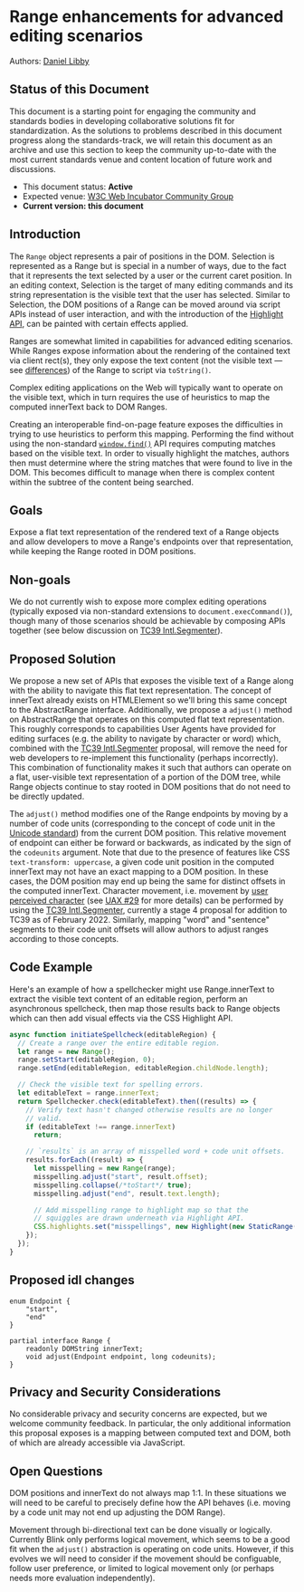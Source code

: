 # Range enhancements for advanced editing scenarios


Authors: [Daniel Libby](https://github.com/dlibby-)

## Status of this Document
This document is a starting point for engaging the community and standards bodies in developing collaborative solutions fit for standardization. As the solutions to problems described in this document progress along the standards-track, we will retain this document as an archive and use this section to keep the community up-to-date with the most current standards venue and content location of future work and discussions.
* This document status: <b>Active</b>
* Expected venue: [W3C Web Incubator Community Group](https://wicg.io/)
* <b>Current version: this document</b>
    
## Introduction

The `Range` object represents a pair of positions in the DOM. Selection is
represented as a Range but is special in a number of ways, due to the fact
that it represents the text selected by a user or the current caret position.
In an editing context, Selection is the target of many editing commands and
its string representation is the visible text that the user has selected.
Similar to Selection, the DOM positions of a Range can be moved around via
script APIs instead of user interaction, and with the introduction of the
[Highlight API](https://drafts.csswg.org/css-highlight-api-1/), can be
painted with certain effects applied.

Ranges are somewhat limited in capabilities for advanced editing scenarios.
While Ranges expose information about the rendering of the contained text via
client rect(s), they only expose the text content (not the visible text &mdash;
see [differences](https://developer.mozilla.org/docs/Web/API/Node/textContent#differences_from_innertext)) of the Range to script via `toString()`.

Complex editing applications on the Web will typically want to operate on
the visible text, which in turn requires the use of heuristics to map
the computed innerText back to DOM Ranges.

Creating an interoperable find-on-page feature exposes the difficulties in
trying to use heuristics to perform this mapping.
Performing the find without using the non-standard
[`window.find()`](https://developer.mozilla.org/docs/Web/API/Window/find)
API requires computing matches based on the visible text. In order to visually
highlight the matches, authors then must determine where the string matches that
were found to live in the DOM. This becomes difficult to manage when there is
complex content within the subtree of the content being searched.

## Goals

Expose a flat text representation of the rendered text of a Range objects and
allow developers to move a Range's endpoints over that representation, while
keeping the Range rooted in DOM positions.

## Non-goals

We do not currently wish to expose more complex editing operations (typically
exposed via non-standard extensions to `document.execCommand()`), though many of those
scenarios should be achievable by composing APIs together (see below discussion
on [TC39 Intl.Segmenter](https://tc39.es/proposal-intl-segmenter/)).

## Proposed Solution

We propose a new set of APIs that exposes the visible text of a Range along
with the ability to navigate this flat text representation. The concept of
innerText already exists on HTMLElement so we'll bring this same concept
to the AbstractRange interface. Additionally, we propose a `adjust()` method
on AbstractRange that operates on this computed flat text representation.
This roughly corresponds to capabilities User Agents have provided for
editing surfaces (e.g. the ability to navigate by character or word) which,
combined with the [TC39 Intl.Segmenter](https://tc39.es/proposal-intl-segmenter/)
proposal, will remove the need for web developers to re-implement this
functionality (perhaps incorrectly). This combination of functionality makes it
such that authors can operate on a flat, user-visible text representation of
a portion of the DOM tree, while Range objects continue to stay rooted in DOM
positions that do not need to be directly updated.

The `adjust()` method modifies one of the Range endpoints by moving by a number
of code units (corresponding to the concept of code unit in the [Unicode
standard](https://unicode.org/glossary/#code_unit)) from the current DOM position.
This relative movement of endpoint can either be forward or backwards,
as indicated by the sign of the `codeunits` argument.
Note that due to the presence of features like CSS `text-transform: uppercase`,
a given code unit position in the computed innerText may not have an exact
mapping to a DOM position. In these cases, the DOM position may end up
being the same for distinct offsets in the computed innerText. Character
movement, i.e. movement by
[user perceived character](https://unicode.org/glossary/#character) (see [UAX #29](https://www.unicode.org/reports/tr29/#Grapheme_Cluster_Boundaries) for more details)
can be performed by using the [TC39 Intl.Segmenter](https://tc39.es/proposal-intl-segmenter/),
currently a stage 4 proposal for addition to TC39 as of February 2022.
Similarly, mapping "word" and "sentence" segments to their code unit
offsets will allow authors to adjust ranges according to those concepts.

## Code Example

Here's an example of how a spellchecker might use Range.innerText to
extract the visible text content of an editable region, perform an
asynchronous spellcheck, then map those results back to Range objects
which can then add visual effects via the CSS Highlight API.

```js
async function initiateSpellcheck(editableRegion) {
  // Create a range over the entire editable region.
  let range = new Range();
  range.setStart(editableRegion, 0);
  range.setEnd(editableRegion, editableRegion.childNode.length);

  // Check the visible text for spelling errors.
  let editableText = range.innerText;
  return Spellchecker.check(editableText).then((results) => {
    // Verify text hasn't changed otherwise results are no longer
    // valid.
    if (editableText !== range.innerText)
      return;

    // `results` is an array of misspelled word + code unit offsets.
    results.forEach((result) => {
      let misspelling = new Range(range);
      misspelling.adjust("start", result.offset);
      misspelling.collapse(/*toStart*/ true);
      misspelling.adjust("end", result.text.length);

      // Add misspelling range to highlight map so that the
      // squiggles are drawn underneath via Highlight API.
      CSS.highlights.set("misspellings", new Highlight(new StaticRange(mispelling)));
    });
  });
}
```

## Proposed idl changes
```
enum Endpoint {
    "start",
    "end"
}

partial interface Range {
    readonly DOMString innerText;
    void adjust(Endpoint endpoint, long codeunits);
}
```

## Privacy and Security Considerations

No considerable privacy and security concerns are expected, but we welcome community feedback.
In particular, the only additional information this proposal exposes is a mapping
between computed text and DOM, both of which are already accessible via JavaScript.


## Open Questions

DOM positions and innerText do not always map 1:1. In these situations we
will need to be careful to precisely define how the API behaves (i.e. moving
by a code unit may not end up adjusting the DOM Range).

Movement through bi-directional text can be done visually or logically.
Currently Blink only performs logical movement, which seems to be a good
fit when the `adjust()` abstraction is operating on code units. However, if
this evolves we will need to consider if the movement should be 
configuable, follow user preference, or limited to logical movement
only (or perhaps needs more evaluation independently).

